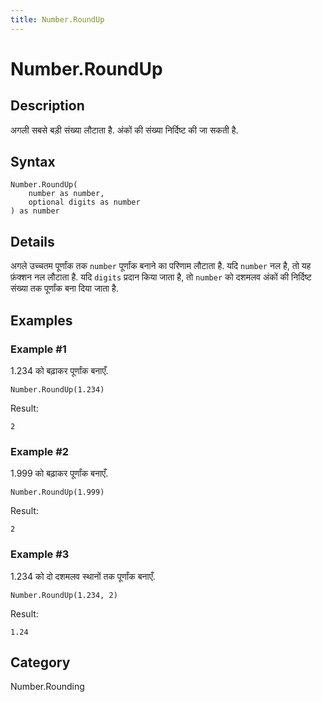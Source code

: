```yaml
---
title: Number.RoundUp
---
```


# Number.RoundUp


## Description

अगली सबसे बड़ी संख्या लौटाता है. अंकों की संख्या निर्दिष्ट की जा सकती है.


## Syntax

```powerquery
Number.RoundUp(
    number as number,
    optional digits as number
) as number
```


## Details

अगले उच्चतम पूर्णांक तक <code>number</code> पूर्णांक बनाने का परिणाम लौटाता है. यदि <code>number</code> नल है, तो यह फ़ंक्शन नल लौटाता है. यदि <code>digits</code> प्रदान किया जाता है, तो <code>number</code> को दशमलव अंकों की निर्दिष्ट संख्या तक पूर्णांक बना दिया जाता है.


## Examples

### Example #1 
1.234 को बढ़ाकर पूर्णांक बनाएँ.
```powerquery
Number.RoundUp(1.234)
```

Result: 
```powerquery
2
```


### Example #2 
1.999 को बढ़ाकर पूर्णांक बनाएँ.
```powerquery
Number.RoundUp(1.999)
```

Result: 
```powerquery
2
```


### Example #3 
1.234 को दो दशमलव स्थानों तक पूर्णांक बनाएँ.
```powerquery
Number.RoundUp(1.234, 2)
```

Result: 
```powerquery
1.24
```




## Category
Number.Rounding
